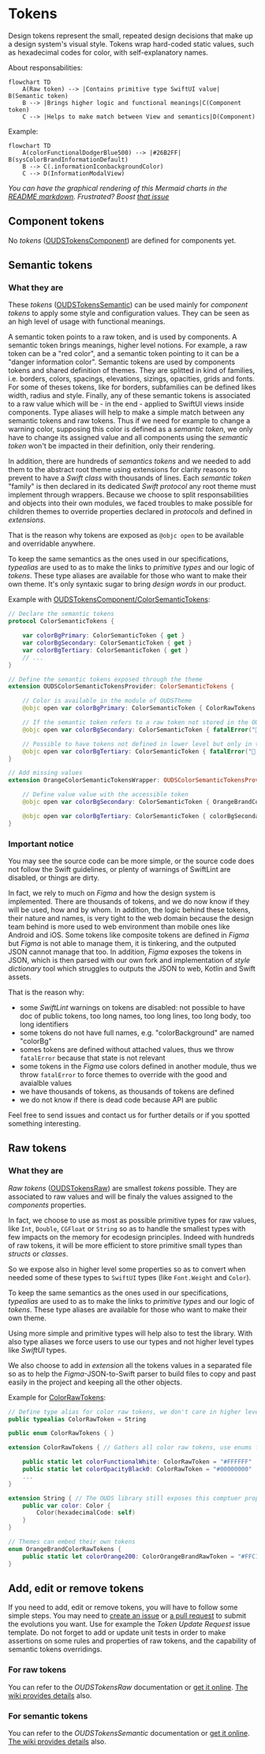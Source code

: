 # Tokens

Design tokens represent the small, repeated design decisions that make up a design system's visual style. Tokens wrap hard-coded static values, such as hexadecimal codes for color, with self-explanatory names.

About responsabilities:
```mermaid
flowchart TD
    A(Raw token) --> |Contains primitive type SwiftUI value| B(Semantic token)
    B --> |Brings higher logic and functional meanings|C(Component token)
    C --> |Helps to make match between View and semantics|D(Component)
```

Example:
```mermaid
flowchart TD
    A(colorFunctionalDodgerBlue500) --> |#26B2FF| B(sysColorBrandInformationDefault)
    B --> C(.informationIconbackgroundColor)
    C --> D(InformationModalView)
```

*You can have the graphical rendering of this _Mermaid_ charts in the [README markdown](https://github.com/Orange-OpenSource/ouds-ios/blob/develop/OUDS/README.md).*
*Frustrated? Boost [that issue](https://github.com/swiftlang/swift-docc-render/issues/413)*

## Component tokens

No _tokens_ ([OUDSTokensComponent](https://ios.unified-design-system.orange.com/documentation/oudstokenscomponent/)) are defined for components yet.

## Semantic tokens

### What they are

These _tokens_ ([OUDSTokensSemantic](https://ios.unified-design-system.orange.com/documentation/oudstokenssemantic/)) can be used mainly for _component tokens_ to apply some style and configuration values.
They can be seen as an high level of usage with functional meanings.

A semantic token points to a raw token, and is used by components. A semantic token brings meanings, higher level notions. For example, a raw token can be a "red color", and a semantic token pointing to it can be a "danger information color". Semantic tokens are used by components tokens and shared definition of themes. They are splitted in kind of families, i.e. borders, colors, spacings, elevations, sizings, opacities, grids and fonts. For some of theses tokens, like for borders, subfamilies can be defined likes width, radius and style. Finally, any of these semantic tokens is associated to a raw value which will be - in the end - applied to SwiftUI views inside components. Type aliases will help to make a simple match between any semantic tokens and raw tokens. Thus if we need for example to change a warning color, supposing this color is defined as a _semantic token_, we only have to change its assigned value and all components using the _semantic token_ won't be impacted in their definition, only their rendering.

In addition, there are hundreds of _semantics tokens_ and we needed to add them to the abstract root theme using extensions for clarity reasons to prevent to have a _Swift class_ with thousands of lines. Each _semantic token_ "family" is then declared in its dedicated _Swift protocol_ any root theme must implement through wrappers. Because we choose to split responsabilities and objects into their own modules, we faced troubles to make possible for children themes to override properties declared in _protocols_ and defined in _extensions_.

That is the reason why tokens are exposed as `@objc open` to be available and overridable anywhere. 

To keep the same semantics as the ones used in our specifications, _typealias_ are used to as to make the links to _primitive types_ and our logic of _tokens_. These type aliases are available for those who want to make their own theme. It's only syntaxic sugar to bring _design words_ in our product.

Example with [OUDSTokensComponent/ColorSemanticTokens](https://ios.unified-design-system.orange.com/documentation/oudstokenssemantic/colorsemantictokens):

```swift
// Declare the semantic tokens
protocol ColorSemanticTokens {

    var colorBgPrimary: ColorSemanticToken { get }
    var colorBgSecondary: ColorSemanticToken { get }
    var colorBgTertiary: ColorSemanticToken { get }
    // ...
}

// Define the semantic tokens exposed through the theme
extension OUDSColorSemanticTokensProvider: ColorSemanticTokens {

    // Color is available in the module of OUDSTheme
    @objc open var colorBgPrimary: ColorSemanticToken { ColorRawTokens.colorFunctionalWhite }

    // If the semantic token refers to a raw token not stored in the OUDSTheme module, override later and throw error because unxpected state if used
    @objc open var colorBgSecondary: ColorSemanticToken { fatalError("🤖 Raw token unavailable for colorBgSecondary!") }

    // Possible to have tokens not defined in lower level but only in themes implementation, throw error if used because unexpected state
    @objc open var colorBgTertiary: ColorSemanticToken { fatalError("🤖 No value defined for colorBgTertiary!") }
}

// Add missing values
extension OrangeColorSemanticTokensWrapper: OUDSColorSemanticTokensProvider {

    // Define value value with the accessible token 
    @objc open var colorBgSecondary: ColorSemanticToken { OrangeBrandColorRawTokens.colorOrange200 }

    @objc open var colorBgTertiary: ColorSemanticToken { colorBgSecondary }
}
```

### Important notice

You may see the source code can be more simple, or the source code does not follow the Swift guidelines, or plenty of warnings of SwiftLint are disabled, or things are dirty.

In fact, we rely to much on *Figma* and how the design system is implemented.
There are thousands of tokens, and we do now know if they will be used, how and by whom. In addition, the logic behind these tokens, their nature and names, is very tight to the web domain because the design team behind is more used to web environment than mobile ones like Android and iOS. Some tokens like composite tokens are defined in *Figma* but *Figma* is not able to manage them, it is tinkering, and the outputed JSON cannot manage that too.
In addition, *Figma* exposes the tokens in JSON, which is then parsed with our own fork and implementation of _style dictionary_ tool which struggles to outputs the JSON to web, Kotlin and Swift assets.

That is the reason why:
- some *SwiftLint* warnings on tokens are disabled: not possible to have doc of public tokens, too long names, too long lines, too long body, too long identifiers
- some tokens do not have full names, e.g. "colorBackground" are named "colorBg"
- somes tokens are defined without attached values, thus we throw `fatalError` because that state is not relevant
- some tokens in the *Figma* use colors defined in another module, thus we throw `fatalError` to force themes to override with the good and avaialble values
- we have thousands of tokens, as thousands of tokens are defined
- we do not know if there is dead code because API are public

Feel free to send issues and contact us for further details or if you spotted something interesting.

## Raw tokens

### What they are

_Raw tokens_ ([OUDSTokensRaw](https://ios.unified-design-system.orange.com/documentation/oudstokensraw/)) are smallest _tokens_ possible. They are associated to raw values and will be finaly the values assigned to the _components_ properties.

In fact, we choose to use as most as possible primitive types for raw values, like `Int`, `Double`, `CGFloat` or `String` so as to handle the smallest types with few impacts on the memory for ecodesign principles. Indeed with hundreds of raw tokens, it will be more efficient to store primitive small types than *structs* or *classes*.

So we expose also in higher level some properties so as to convert when needed some of these types to `SwiftUI` types (like `Font.Weight` and `Color`).

To keep the same semantics as the ones used in our specifications, _typealias_ are used to as to make the links to _primitive types_ and our logic of _tokens_. These type aliases are available for those who want to make their own theme.

Using more simple and primitive types will help also to test the library. With also type aliases we force users to use our types and not higher level types like _SwiftUI_ types.

We also choose to add in _extension_ all the tokens values in a separated file so as to help the *Figma*-JSON-to-Swift parser to build files to copy and past easily in the project and keeping all the other objects.

Example for [ColorRawTokens](https://ios.unified-design-system.orange.com/documentation/oudstokensraw/colorrawtokens):

```swift
// Define type alias for color raw tokens, we don't care in higher level their real type, just use aliases
public typealias ColorRawToken = String

public enum ColorRawTokens { } 

extension ColorRawTokens { // Gathers all color raw tokens, use enums for namespace optimization with static let

    public static let colorFunctionalWhite: ColorRawToken = "#FFFFFF"
    public static let colorOpacityBlack0: ColorRawToken = "#00000000"
    ...
}

extension String { // The OUDS library still exposes this comptuer property
    public var color: Color {
        Color(hexadecimalCode: self)
    }
}

// Themes can embed their own tokens
enum OrangeBrandColorRawTokens {
    public static let colorOrange200: ColorOrangeBrandRawToken = "#FFC18A"
}
```

## Add, edit or remove tokens

If you need to add, edit or remove tokens, you will have to follow some simple steps.
You may need to [create an issue](https://github.com/Orange-OpenSource/ouds-ios/issues) or [a pull request](https://github.com/Orange-OpenSource/ouds-ios/pulls) to submit the evolutions you want. Use for example the _Token Update Request_ issue template.
Do not forget to add or update unit tests in order to make assertions on some rules and properties of raw tokens, and the capability of semantic tokens overridings.

### For raw tokens

You can refer to the *OUDSTokensRaw* documentation or [get it online](https://ios.unified-design-system.orange.com/documentation/oudstokensraw/). [The wiki provides details](https://github.com/Orange-OpenSource/ouds-ios/wiki/20-%E2%80%90-How-to-update-tokens) also.

### For semantic tokens

You can refer to the *OUDSTokensSemantic* documentation or [get it online](https://ios.unified-design-system.orange.com/documentation/oudstokenssemantic/). [The wiki provides details](https://github.com/Orange-OpenSource/ouds-ios/wiki/0-%E2%80%90-How-to-update-tokens) also.
